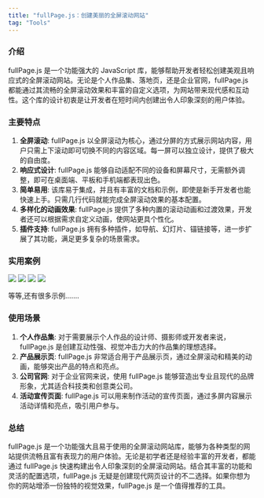 ```yaml
---
title: "fullPage.js：创建美丽的全屏滚动网站"
tag: "Tools"
---
```


### 介绍

fullPage.js 是一个功能强大的 JavaScript 库，能够帮助开发者轻松创建美观且响应式的全屏滚动网站。无论是个人作品集、落地页，还是企业官网，fullPage.js 都能通过其流畅的全屏滚动效果和丰富的自定义选项，为网站带来现代感和互动性。这个库的设计初衷是让开发者在短时间内创建出令人印象深刻的用户体验。

### 主要特点

1. **全屏滚动**: fullPage.js 以全屏滚动为核心，通过分屏的方式展示网站内容，用户只需上下滚动即可切换不同的内容区域。每一屏可以独立设计，提供了极大的自由度。
2. **响应式设计**: fullPage.js 能够自动适配不同的设备和屏幕尺寸，无需额外调整，即可在桌面端、平板和手机端都表现出色。
3. **简单易用**: 该库易于集成，并且有丰富的文档和示例，即使是新手开发者也能快速上手。只需几行代码就能完成全屏滚动效果的基本配置。
4. **多样化的动画效果**: fullPage.js 提供了多种内置的滚动动画和过渡效果，开发者还可以根据需求自定义动画，使网站更具个性化。
5. **插件支持**: fullPage.js 拥有多种插件，如导航、幻灯片、锚链接等，进一步扩展了其功能，满足更多复杂的场景需求。

### 实用案例

<img src="../imgs/63/01.gif" />

<img src="../imgs/63/02.gif" />

<img src="../imgs/63/03.gif" />

<img src="../imgs/63/04.gif" />

等等,还有很多示例.......

### 使用场景

1. **个人作品集**: 对于需要展示个人作品的设计师、摄影师或开发者来说，fullPage.js 是创建互动性强、视觉冲击力大的作品集的理想选择。
2. **产品展示页**: fullPage.js 非常适合用于产品展示页，通过全屏滚动和精美的动画，能够突出产品的特点和亮点。
3. **公司官网**: 对于企业官网来说，使用 fullPage.js 能够营造出专业且现代的品牌形象，尤其适合科技类和创意类公司。
4. **活动宣传页面**: fullPage.js 可以用来制作活动的宣传页面，通过多屏内容展示活动详情和亮点，吸引用户参与。

### 总结

fullPage.js 是一个功能强大且易于使用的全屏滚动网站库，能够为各种类型的网站提供流畅且富有表现力的用户体验。无论是初学者还是经验丰富的开发者，都能通过 fullPage.js 快速构建出令人印象深刻的全屏滚动网站。结合其丰富的功能和灵活的配置选项，fullPage.js 无疑是创建现代网页设计的不二选择。如果你想为你的网站增添一份独特的视觉效果，fullPage.js 是一个值得推荐的工具。
